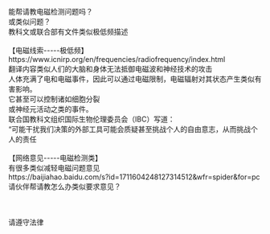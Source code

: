 <br>
<br>
<br>
<br>
能帮请教电磁检测问题吗？<br>
或类似问题？<br>
教科文或联合部有文件类似极低频描述<br>
<br>
【电磁线索-----极低频】<br>
https://www.icnirp.org/en/frequencies/radiofrequency/index.html<br>
翻译内容类似人们的大脑和身体无法抵御电磁波和神经技术的攻击<br>
人体充满了电和电磁事件，因此可以通过电磁限制，电磁辐射对其状态产生类似有害影响。<br>
它甚至可以控制诸如细胞分裂<br>
或神经元活动之类的事件。<br>
联合国教科文组织国际生物伦理委员会（IBC）写道：<br>
“可能干扰我们决策的外部工具可能会质疑甚至挑战个人的自由意志，从而挑战个人的责任<br>
<br>
【网络意见-----电磁检测类】<br>
有很多类似减轻电磁问题意见<br>
https://baijiahao.baidu.com/s?id=1711604248127314512&wfr=spider&for=pc<br>
请伙伴帮请教怎么办类似要求意见？<br>
<br>
<br>
<br>
请遵守法律<br>
<br>
<br>
<br>
<br>
<br>
<br>
<br>
<br>
<br>
<br>
<br>
<br>
<br>
<br>
